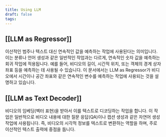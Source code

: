 ```yaml
---
title: Using LLM
draft: false
tags:
---
```


## [[LLM as Regressor]]
이산적인 범주나 텍스트 대신 연속적인 값을 예측하는 작업에 사용된다는 의미입니다. 이는 분류나 언어 생성과 같은 일반적인 작업과는 다르게, 연속적인 숫자 값을 예측하는 회귀 작업에 적용됩니다. 예를 들어, 비디오의 길이, 시간적 위치, 또는 객체의 경계 상자 좌표 등을 예측하는 데 사용될 수 있습니다. 이 문서에서는 LLM as Regressor가 비디오에서 시간이나 공간 좌표와 같은 연속적인 변수를 예측하는 작업에 사용되는 것을 설명하고 있습니다.

## [[LLM as Text Decoder]]
비디오의 임베딩(벡터 표현)을 받아서 이를 텍스트로 디코딩하는 작업을 합니다. 이 작업은 일반적으로 비디오 내용에 대한 질문 응답(QA)이나 캡션 생성과 같은 자연어 생성 작업에 사용됩니다. 즉, 비디오의 시각적 정보를 텍스트로 변환하는 역할을 하며, 주로 이산적인 텍스트 출력에 중점을 둡니다.